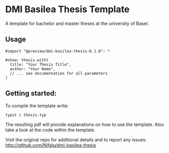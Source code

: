# DMI Basilea Thesis Template

A template for bachelor and master theses at the university of Basel.

## Usage

```typst
#import "@preview/dmi-basilea-thesis:0.1.0": *

#show: thesis.with(
  title: "Your Thesis Title",
  author: "Your Name",
  // ... see documentation for all parameters
)
```

## Getting started:

To compile the template write:
```
typst c thesis.typ
```
The resulting pdf will provide explanations on how to use the template. Also take a look at the code within the template.

Visit the original repo for additional details and to report any issues: http://github.com/Nifalu/dmi-basilea-thesis
